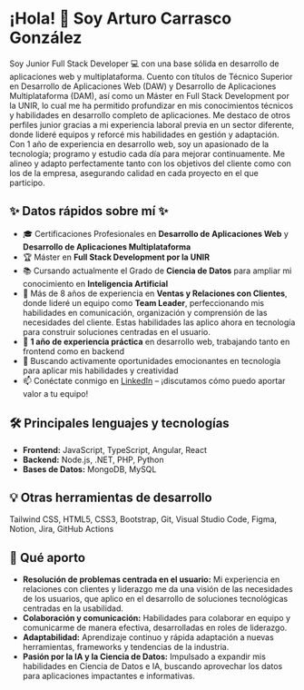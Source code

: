 # ¡Hola! 👋 Soy Arturo Carrasco González

Soy Junior Full Stack Developer 💻 con una base sólida en desarrollo de aplicaciones web y multiplataforma. Cuento con títulos de Técnico Superior en Desarrollo de Aplicaciones Web (DAW) y Desarrollo de Aplicaciones Multiplataforma (DAM), así como un Máster en Full Stack Development por la UNIR, lo cual me ha permitido profundizar en mis conocimientos técnicos y habilidades en desarrollo completo de aplicaciones. Me destaco de otros perfiles junior gracias a mi experiencia laboral previa en un sector diferente, donde lideré equipos y reforcé mis habilidades en gestión y adaptación. Con 1 año de experiencia en desarrollo web, soy un apasionado de la tecnología; programo y estudio cada día para mejorar continuamente. Me alineo y adapto perfectamente tanto con los objetivos del cliente como con los de la empresa, asegurando calidad en cada proyecto en el que participo.

## ✨ Datos rápidos sobre mí ✨
- 🎓 Certificaciones Profesionales en **Desarrollo de Aplicaciones Web** y **Desarrollo de Aplicaciones Multiplataforma**
- 🏆 Máster en **Full Stack Development por la UNIR**
- 📚 Cursando actualmente el Grado de **Ciencia de Datos** para ampliar mi conocimiento en **Inteligencia Artificial**
- 💼 Más de 8 años de experiencia en **Ventas y Relaciones con Clientes**, donde lideré un equipo como **Team Leader**, perfeccionando mis habilidades en comunicación, organización y comprensión de las necesidades del cliente. Estas habilidades las aplico ahora en tecnología para construir soluciones centradas en el usuario.
- 🔨 **1 año de experiencia práctica** en desarrollo web, trabajando tanto en frontend como en backend
- 🔭 Buscando activamente oportunidades emocionantes en tecnología para aplicar mis habilidades y creatividad
- 📫 Conéctate conmigo en [LinkedIn](https://www.linkedin.com/in/arturo-carrasco-gonzález) – ¡discutamos cómo puedo aportar valor a tu equipo!

## 🛠️ Principales lenguajes y tecnologías
- **Frontend:** JavaScript, TypeScript, Angular, React
- **Backend:** Node.js, .NET, PHP, Python
- **Bases de Datos:** MongoDB, MySQL

## 💡 Otras herramientas de desarrollo
Tailwind CSS, HTML5, CSS3, Bootstrap, Git, Visual Studio Code, Figma, Notion, Jira, GitHub Actions

## 🌟 Qué aporto
- **Resolución de problemas centrada en el usuario:** Mi experiencia en relaciones con clientes y liderazgo me da una visión de las necesidades de los usuarios, que aplico en el desarrollo de soluciones tecnológicas centradas en la usabilidad.
- **Colaboración y comunicación:** Habilidades para colaborar en equipo y comunicarme de manera efectiva, desarrolladas en roles de liderazgo.
- **Adaptabilidad:** Aprendizaje continuo y rápida adaptación a nuevas herramientas, frameworks y tendencias de la industria.
- **Pasión por la IA y la Ciencia de Datos:** Impulsado a expandir mis habilidades en Ciencia de Datos e IA, buscando aprovechar los datos para aplicaciones impactantes e informativas.


